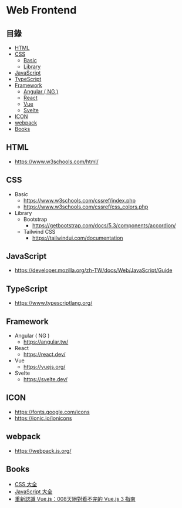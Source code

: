 # Web Frontend

## 目錄
- [HTML](#html)
- [CSS](#css)
  - [Basic](#basic)
  - [Library](#library)
- [JavaScript](#javascript)
- [TypeScript](#typescript)
- [Framework](#framework)
  - [Angular  ( NG )]()
  - [React]()
  - [Vue]()
  - [Svelte]()  
- [ICON](#icon)
- [webpack](#webpack)
- [Books](#books)

## HTML
* https://www.w3schools.com/html/

## CSS
* Basic
  * https://www.w3schools.com/cssref/index.php
  * https://www.w3schools.com/cssref/css_colors.php
* Library
  * Bootstrap
    * https://getbootstrap.com/docs/5.3/components/accordion/
  * Tailwind CSS
    * https://tailwindui.com/documentation

## JavaScript
* https://developer.mozilla.org/zh-TW/docs/Web/JavaScript/Guide

## TypeScript
* https://www.typescriptlang.org/

## Framework
* Angular ( NG )
  * https://angular.tw/ 
* React
  * https://react.dev/ 
* Vue
  * https://vuejs.org/
* Svelte
  * https://svelte.dev/  

## ICON
* https://fonts.google.com/icons
* https://ionic.io/ionicons

## webpack
* https://webpack.js.org/

## Books
* [CSS 大全](https://www.tenlong.com.tw/products/9786263247826?list_name=srh)
* [JavaScript 大全](https://www.tenlong.com.tw/products/9789865027322?list_name=rd)
* [重新認識 Vue.js：008天絕對看不完的 Vue.js 3 指南](https://www.tenlong.com.tw/products/9789864345687?list_name=srh)
